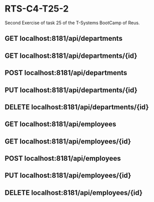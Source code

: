 # RTS-C4-T25-2
Second Exercise of task 25 of the T-Systems BootCamp of Reus.

## GET localhost:8181/api/departments
## GET localhost:8181/api/departments/{id}
## POST localhost:8181/api/departments
## PUT localhost:8181/api/departments/{id}
## DELETE localhost:8181/api/departments/{id}


## GET localhost:8181/api/employees
## GET localhost:8181/api/employees/{id}
## POST localhost:8181/api/employees
## PUT localhost:8181/api/employees/{id}
## DELETE localhost:8181/api/employees/{id}
